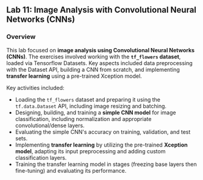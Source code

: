 
## Lab 11: Image Analysis with Convolutional Neural Networks (CNNs)

### Overview

This lab focused on **image analysis using Convolutional Neural Networks (CNNs)**. The exercises involved working with the **`tf_flowers` dataset**, loaded via Tensorflow Datasets. Key aspects included data preprocessing with the Dataset API, building a CNN from scratch, and implementing **transfer learning** using a pre-trained Xception model.

Key activities included:

* Loading the `tf_flowers` dataset and preparing it using the `tf.data.Dataset` API, including image resizing and batching.
* Designing, building, and training a **simple CNN model** for image classification, including normalization and appropriate convolutional/dense layers.
* Evaluating the simple CNN's accuracy on training, validation, and test sets.
* Implementing **transfer learning** by utilizing the pre-trained **Xception model**, adapting its input preprocessing and adding custom classification layers.
* Training the transfer learning model in stages (freezing base layers then fine-tuning) and evaluating its performance.
